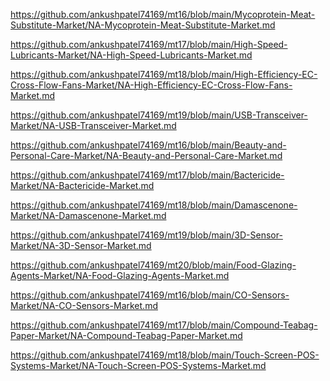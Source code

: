 <p><a href="https://github.com/ankushpatel74169/mt16/blob/main/Mycoprotein-Meat-Substitute-Market/NA-Mycoprotein-Meat-Substitute-Market.md">https://github.com/ankushpatel74169/mt16/blob/main/Mycoprotein-Meat-Substitute-Market/NA-Mycoprotein-Meat-Substitute-Market.md</a></p><p><a href="https://github.com/ankushpatel74169/mt17/blob/main/High-Speed-Lubricants-Market/NA-High-Speed-Lubricants-Market.md">https://github.com/ankushpatel74169/mt17/blob/main/High-Speed-Lubricants-Market/NA-High-Speed-Lubricants-Market.md</a></p><p><a href="https://github.com/ankushpatel74169/mt18/blob/main/High-Efficiency-EC-Cross-Flow-Fans-Market/NA-High-Efficiency-EC-Cross-Flow-Fans-Market.md">https://github.com/ankushpatel74169/mt18/blob/main/High-Efficiency-EC-Cross-Flow-Fans-Market/NA-High-Efficiency-EC-Cross-Flow-Fans-Market.md</a></p><p><a href="https://github.com/ankushpatel74169/mt19/blob/main/USB-Transceiver-Market/NA-USB-Transceiver-Market.md">https://github.com/ankushpatel74169/mt19/blob/main/USB-Transceiver-Market/NA-USB-Transceiver-Market.md</a></p><p><a href="https://github.com/ankushpatel74169/mt16/blob/main/Beauty-and-Personal-Care-Market/NA-Beauty-and-Personal-Care-Market.md">https://github.com/ankushpatel74169/mt16/blob/main/Beauty-and-Personal-Care-Market/NA-Beauty-and-Personal-Care-Market.md</a></p><p><a href="https://github.com/ankushpatel74169/mt17/blob/main/Bactericide-Market/NA-Bactericide-Market.md">https://github.com/ankushpatel74169/mt17/blob/main/Bactericide-Market/NA-Bactericide-Market.md</a></p><p><a href="https://github.com/ankushpatel74169/mt18/blob/main/Damascenone-Market/NA-Damascenone-Market.md">https://github.com/ankushpatel74169/mt18/blob/main/Damascenone-Market/NA-Damascenone-Market.md</a></p><p><a href="https://github.com/ankushpatel74169/mt19/blob/main/3D-Sensor-Market/NA-3D-Sensor-Market.md">https://github.com/ankushpatel74169/mt19/blob/main/3D-Sensor-Market/NA-3D-Sensor-Market.md</a></p><p><a href="https://github.com/ankushpatel74169/mt20/blob/main/Food-Glazing-Agents-Market/NA-Food-Glazing-Agents-Market.md">https://github.com/ankushpatel74169/mt20/blob/main/Food-Glazing-Agents-Market/NA-Food-Glazing-Agents-Market.md</a></p><p><a href="https://github.com/ankushpatel74169/mt16/blob/main/CO-Sensors-Market/NA-CO-Sensors-Market.md">https://github.com/ankushpatel74169/mt16/blob/main/CO-Sensors-Market/NA-CO-Sensors-Market.md</a></p><p><a href="https://github.com/ankushpatel74169/mt17/blob/main/Compound-Teabag-Paper-Market/NA-Compound-Teabag-Paper-Market.md">https://github.com/ankushpatel74169/mt17/blob/main/Compound-Teabag-Paper-Market/NA-Compound-Teabag-Paper-Market.md</a></p><p><a href="https://github.com/ankushpatel74169/mt18/blob/main/Touch-Screen-POS-Systems-Market/NA-Touch-Screen-POS-Systems-Market.md">https://github.com/ankushpatel74169/mt18/blob/main/Touch-Screen-POS-Systems-Market/NA-Touch-Screen-POS-Systems-Market.md</a></p>
